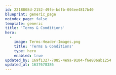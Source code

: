 ```yaml
---
id: 2218808d-2152-49fe-bdfb-004ee4817b40
blueprint: generic_page
noindex_page: false
template: generic
title: 'Terms & Conditions'
hero:
  -
    image: Terms-Header-Images.png
    title: 'Terms & Conditions'
    type: hero
    enabled: true
updated_by: 169f1327-7085-4e9a-9104-f6e806ab1254
updated_at: 1637678386
---
```

